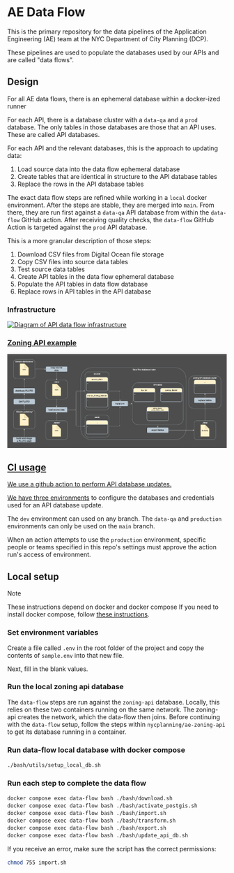 # AE Data Flow

This is the primary repository for the data pipelines of the Application Engineering (AE) team at the NYC Department of City Planning (DCP).

These pipelines are used to populate the databases used by our APIs and are called "data flows".

## Design
For all AE data flows, there is an ephemeral database within a docker-ized runner

For each API, there is a database cluster with a `data-qa` and a `prod` database. The only tables in those databases are those that an API uses. These are called API databases.

For each API and the relevant databases, this is the approach to updating data:

1. Load source data into the data flow ephemeral database
2. Create tables that are identical in structure to the API database tables
3. Replace the rows in the API database tables

The exact data flow steps are refined while working in a `local` docker environment. After the steps are stable, they are merged into `main`. From there, they are run first against a `data-qa` API database from within the `data-flow` GitHub action. After receiving quality checks, the `data-flow` GitHub Action is targeted against the `prod` API database.

This is a more granular description of those steps:
1. Download CSV files from Digital Ocean file storage
2. Copy CSV files into source data tables
3. Test source data tables
4. Create API tables in the data flow ephemeral database
5. Populate the API tables in data flow database
6. Replace rows in API tables in the API database

### Infrastructure

<a href=https://github.com/NYCPlanning/ae-data-flow/blob/main/diagrams/infrastructure_api_data_flow.drawio.drawio.png><img src="https://github.com/NYCPlanning/ae-data-flow/blob/main/diagrams/infrastructure_api_data_flow.drawio.drawio.png" width='1000' alt="Diagram of API data flow infrastructure">

### Zoning API example

<a href=https://github.com/NYCPlanning/ae-data-flow/blob/main/diagrams/workflow_zoning_api_update.drawio.png><img src="https://github.com/NYCPlanning/ae-data-flow/blob/main/diagrams/workflow_zoning_api_update.drawio.png" width='1000' alt="Diagram of Zoning API data flow">

## CI usage

We use a github action to perform API database updates.

We have three [environments](https://docs.github.com/en/actions/deployment/targeting-different-environments/using-environments-for-deployment) to configure the databases and credentials used for an API database update.

The `dev` environment can used on any branch. The `data-qa` and `production` environments can only be used on the `main` branch.

When an action attempts to use the `production` environment, specific people or teams specified in this repo's settings must approve the action run's access of environment.

## Local setup

> [!NOTE]
> These instructions depend on docker and docker compose 
> If you need to install docker compose, follow [these instructions](https://docs.docker.com/compose/install/).

### Set environment variables

Create a file called `.env` in the root folder of the project and copy the contents of `sample.env` into that new file.

Next, fill in the blank values.

### Run the local zoning api database
The `data-flow` steps are run against the `zoning-api` database. Locally, this relies on these two containers running on the same network. The zoning-api creates the network, which the data-flow then joins.
Before continuing with the `data-flow` setup, follow the steps within `nycplanning/ae-zoning-api` to get its database running in a container.

### Run data-flow local database with docker compose

```bash
./bash/utils/setup_local_db.sh
```

### Run each step to complete the data flow

```bash
docker compose exec data-flow bash ./bash/download.sh
docker compose exec data-flow bash ./bash/activate_postgis.sh
docker compose exec data-flow bash ./bash/import.sh
docker compose exec data-flow bash ./bash/transform.sh
docker compose exec data-flow bash ./bash/export.sh
docker compose exec data-flow bash ./bash/update_api_db.sh
```

If you receive an error, make sure the script has the correct permissions:

```bash
chmod 755 import.sh
```
